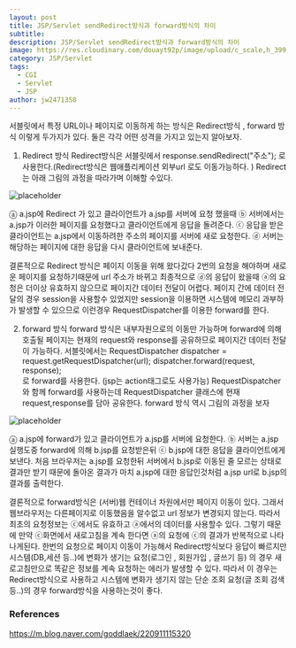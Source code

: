 ```yaml
---
layout: post
title: JSP/Servlet sendRedirect방식과 forward방식의 차이
subtitle: 
description: JSP/Servlet sendRedirect방식과 forward방식의 차이
image: https://res.cloudinary.com/douayt92p/image/upload/c_scale,h_399,q_auto,w_700/v1592579222/pixabay/cute-5157056_1920_mlvulk.jpg
category: JSP/Servlet
tags:
  - CGI
  - Servlet
  - JSP
author: jw2471358
---
```


서블릿에서 특정 URL이나 페이지로 이동하게 하는 방식은 Redirect방식 , forward 방식 이렇게 두가지가 있다.  둘은 각각 어떤 성격을 가지고 있는지 알아보자.

1. Redirect 방식
Redirect방식은 서블릿에서 response.sendRedirect("주소"); 로 사용한다.(Redirect방식은 웹애플리케이션 외부url 로도 이동가능하다. )  Redirect 는 아래 그림의 과정을 따라가며 이해할 수있다.

![placeholder](https://mblogthumb-phinf.pstatic.net/MjAxNzAxMTRfMjE2/MDAxNDg0Mzc5NjE0MDI0.elN4asx49UZrxb452CWoGMWn5gHMdyQ_Eflee8qUyD4g.nKY_TFqNSb-lGVkZRYRGiG242pQBN5qN5vVV2dYTy3cg.PNG.goddlaek/image.png?type=w800)

ⓐ a.jsp에 Redirect 가 있고 클라이언트가 a.jsp를 서버에 요청 했을때 ⓑ 서버에서는  a.jsp가 이러한 페이지를 요청했다고 클라이언트에게 응답을 돌려준다. ⓒ 응답을 받은  클라이언트는 a.jsp에서 이동하려한 주소의 페이지를 서버에 새로 요청한다. ⓓ 서버는 해당하는 페이지에 대한 응답을 다시 클라이언트에 보내준다. 

결론적으로 Redirect 방식은 페이지 이동을 위해 왔다갔다 2번의 요청을 해야하며 새로운 페이지를 요청하기때문에 url 주소가 바뀌고 최종적으로 ⓓ의 응답이 왔을때 ⓐ의 요청은 더이상 유효하지 않으므로 페이지간 데이터 전달이 어렵다. 
페이지 간에 데이터 전달의 경우 session을 사용할수 있었지만 session을 이용하면 시스템에 메모리 과부하가 발생할 수 있으므로 이런경우 RequestDispatcher를 이용한 forward를 한다.

2. forward 방식
forward 방식은 내부자원으로의 이동만 가능하며 forward에 의해 호출될 페이지는 현재의 request와 response를 공유하므로 페이지간 데이터 전달이 가능하다.  서블릿에서는 
RequestDispatcher dispatcher = request.getRequestDispatcher(url);
dispatcher.forward(request, response);   
로 forward를 사용한다.  (jsp는 action태그로도 사용가능)
RequestDispatcher와 함께 forward를 사용하는데  RequestDispatcher 클래스에 현재 request,response를 담아 공유한다.
forward 방식 역시 그림의 과정을 보자

![placeholder](https://mblogthumb-phinf.pstatic.net/MjAxNzAxMTRfMTYx/MDAxNDg0Mzg0NTcwMTc2.Y14BPFk-zA7gvP7iuonTZob4TFln7yTYJSuVHCDBTDIg.vgGXySVh5T4SZwEGf0NSW3ANcprgxxexHWGpPAP63vwg.PNG.goddlaek/image.png?type=w800)

ⓐ a.jsp에 forward가 있고 클라이언트가 a.jsp를 서버에 요청한다. ⓑ 서버는 a.jsp 실행도중 forward에 의해 b.jsp를 요청받은뒤 ⓒ b.jsp에 대한 응답을 클라이언트에게 보낸다. 처음 브라우저는 a.jsp를 요청한뒤 서버에서 b.jsp로 이동된 줄 모르는 상태로 결과만 받기 때문에 돌아온 결과가 마치 a.jsp에 대한 응답인것처럼 a.jsp url로 b.jsp의 결과를 출력한다.

결론적으로 forward방식은 (서버)웹 컨테이너 차원에서만 페이지 이동이 있다. 그래서 웹브라우저는 다른페이지로 이동했음을 알수없고  url 정보가 변경되지 않는다. 따라서 최초의 요청정보는 ⓒ에서도 유효하고 ⓐ에서의 데이터를 사용할수 있다. 그렇기 때문에 만약 ⓒ화면에서 새로고침을 계속 한다면 ⓐ의 요청에 ⓒ의 결과가 반복적으로 나타나게된다. 
한번의 요청으로 페이지 이동이 가능해서 Redirect방식보다 응답이 빠르지만 시스템(DB,세션 등..)에 변화가 생기는 요청(로그인 , 회원가입 , 글쓰기 등) 의 경우 새로고침만으로 똑같은 정보를 계속 요청하는 에러가 발생할 수 있다. 따라서 이 경우는 Redirect방식으로 사용하고 시스템에 변화가 생기지 않는 단순 조회 요청(글 조회 검색 등..)의 경우 forward방식을 사용하는것이 좋다.

### References
<https://m.blog.naver.com/goddlaek/220911115320>